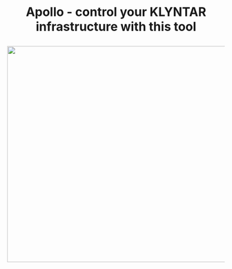 
<div align="center">

<h1>

Apollo - control your KLYNTAR infrastructure with this tool

</h1>

<img src="https://c.tenor.com/ScSWQApVJyAAAAAC/space-dance-nasa.gif" height="500 px" width="900 px">

</div>
